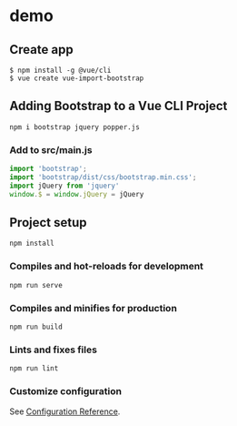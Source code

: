 # demo

## Create app
```
$ npm install -g @vue/cli
$ vue create vue-import-bootstrap
```

## Adding Bootstrap to a Vue CLI Project
```
npm i bootstrap jquery popper.js
```

### Add to src/main.js
````javascript
import 'bootstrap';
import 'bootstrap/dist/css/bootstrap.min.css';
import jQuery from 'jquery'
window.$ = window.jQuery = jQuery
````

## Project setup
```
npm install
```

### Compiles and hot-reloads for development
```
npm run serve
```

### Compiles and minifies for production
```
npm run build
```

### Lints and fixes files
```
npm run lint
```

### Customize configuration
See [Configuration Reference](https://cli.vuejs.org/config/).
